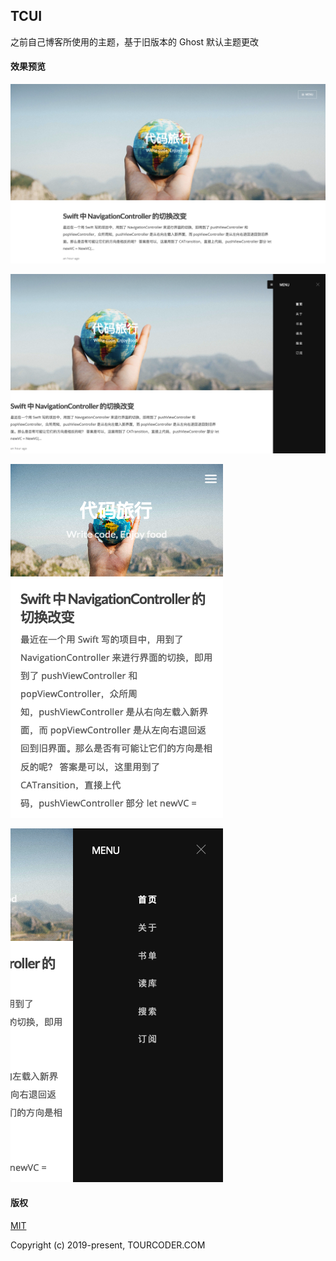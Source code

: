 ## TCUI

之前自己博客所使用的主题，基于旧版本的 Ghost 默认主题更改 

#### 效果预览

![](/screenshots/screenshots01.png)

![](/screenshots/screenshots02.png)

![](/screenshots/screenshots03.png)

![](/screenshots/screenshots04.png)

#### 版权

[MIT](http://opensource.org/licenses/mit)

Copyright (c) 2019-present, TOURCODER.COM
